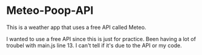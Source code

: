 # Meteo-Poop-API
This is a weather app that uses a free API called Meteo. 


I wanted to use a free API since this is just for practice. 
Been having a lot of troubel with main.js line 13.
I can't tell if it's due to the API or my code. 

